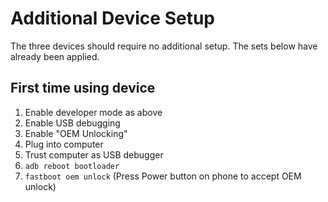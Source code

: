 # Additional Device Setup

The three devices should require no additional setup.  The sets below have already been applied.

## First time using device

1. Enable developer mode as above
2. Enable USB debugging
3. Enable "OEM Unlocking"
3. Plug into computer
4. Trust computer as USB debugger
5. `adb reboot bootloader`
5. `fastboot oem unlock` (Press Power button on phone to accept OEM unlock)




